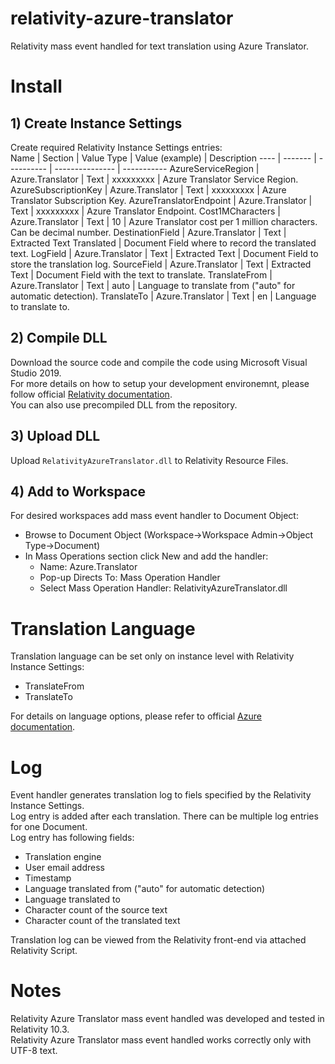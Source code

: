 # relativity-azure-translator
Relativity mass event handled for text translation using Azure Translator.

# Install
## 1) Create Instance Settings
Create required Relativity Instance Settings entries:  
Name | Section | Value Type | Value (example) | Description
---- | ------- | ---------- | --------------- | -----------
AzureServiceRegion | Azure.Translator | Text | xxxxxxxxx | Azure Translator Service Region.
AzureSubscriptionKey | Azure.Translator | Text | xxxxxxxxx | Azure Translator Subscription Key.
AzureTranslatorEndpoint | Azure.Translator | Text | xxxxxxxxx | Azure Translator Endpoint.
Cost1MCharacters | Azure.Translator | Text | 10 | Azure Translator cost per 1 million characters. Can be decimal number.
DestinationField | Azure.Translator | Text | Extracted Text Translated | Document Field where to record the translated text.
LogField | Azure.Translator | Text | Extracted Text | Document Field to store the translation log.
SourceField | Azure.Translator | Text | Extracted Text | Document Field with the text to translate.
TranslateFrom | Azure.Translator | Text | auto | Language to translate from ("auto" for automatic detection).
TranslateTo | Azure.Translator | Text | en | Language to translate to.

## 2) Compile DLL
Download the source code and compile the code using Microsoft Visual Studio 2019.  
For more details on how to setup your development environemnt, please follow official [Relativity documentation](https://platform.relativity.com/10.3/index.htm#Relativity_Platform/Setting_up_your_development_environment.htm).  
You can also use precompiled DLL from the repository.

## 3) Upload DLL
Upload `RelativityAzureTranslator.dll` to Relativity Resource Files.

## 4) Add to Workspace
For desired workspaces add mass event handler to Document Object:
* Browse to Document Object (Workspace->Workspace Admin->Object Type->Document)
* In Mass Operations section click New and add the handler:
  * Name: Azure.Translator
  * Pop-up Directs To: Mass Operation Handler
  * Select Mass Operation Handler: RelativityAzureTranslator.dll

# Translation Language
Translation language can be set only on instance level with Relativity Instance Settings:
* TranslateFrom
* TranslateTo

For details on language options, please refer to official [Azure documentation](https://docs.microsoft.com/en-us/azure/cognitive-services/translator/language-support).

# Log
Event handler generates translation log to fiels specified by the Relativity Instance Settings.  
Log entry is added after each translation. There can be multiple log entries for one Document.  
Log entry has following fields:
* Translation engine
* User email address
* Timestamp
* Language translated from ("auto" for automatic detection)
* Language translated to
* Character count of the source text
* Character count of the translated text

Translation log can be viewed from the Relativity front-end via attached Relativity Script.

# Notes
Relativity Azure Translator mass event handled was developed and tested in Relativity 10.3.  
Relativity Azure Translator mass event handled works correctly only with UTF-8 text.
